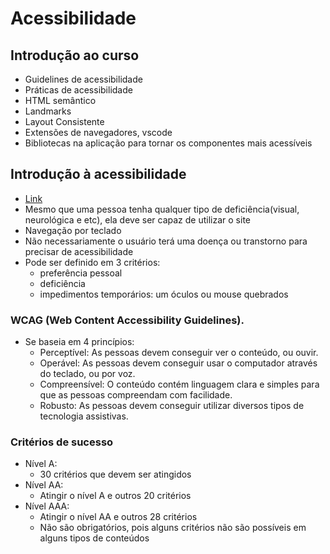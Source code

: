 # Acessibilidade

## Introdução ao curso

- Guidelines de acessibilidade
- Práticas de acessibilidade
- HTML semântico
- Landmarks
- Layout Consistente
- Extensões de navegadores, vscode
- Bibliotecas na aplicação para tornar os componentes mais acessíveis

## Introdução à acessibilidade

- [Link](https://efficient-sloth-d85.notion.site/Acessibilidade-e51b21ba35e64e99b0075a8702338af2)
- Mesmo que uma pessoa tenha qualquer tipo de deficiência(visual, neurológica e etc), ela deve ser capaz de utilizar o site
- Navegação por teclado
- Não necessariamente o usuário terá uma doença ou transtorno para precisar de acessibilidade
- Pode ser definido em 3 critérios:
  - preferência pessoal
  - deficiência
  - impedimentos temporários: um óculos ou mouse quebrados

### WCAG (Web Content Accessibility Guidelines).

- Se baseia em 4 princípios:
  - Perceptível: As pessoas devem conseguir ver o conteúdo, ou ouvir.
  - Operável: As pessoas devem conseguir usar o computador através do teclado, ou por voz.
  - Compreensível: O conteúdo contém linguagem clara e simples para que as pessoas compreendam com facilidade.
  - Robusto: As pessoas devem conseguir utilizar diversos tipos de tecnologia assistivas.

### Critérios de sucesso

- Nível A:
  - 30 critérios que devem ser atingidos
- Nível AA:
  - Atingir o nível A e outros 20 critérios
- Nível AAA:
  - Atingir o nível AA e outros 28 critérios
  - Não são obrigatórios, pois alguns critérios não são possíveis em alguns tipos de conteúdos
